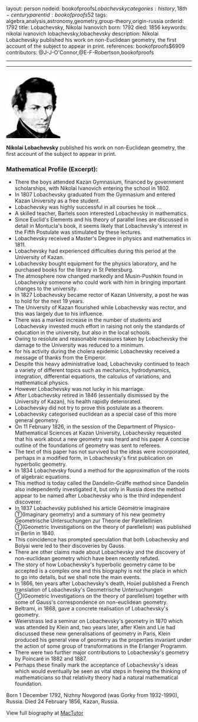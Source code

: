 layout: person
nodeid: bookofproofs$Lobachevsky
categories: history,18th-century
parentid: bookofproofs$52
tags: algebra,analysis,astronomy,geometry,group-theory,origin-russia
orderid: 1792
title: Lobachevsky, Nikolai Ivanovich
born: 1792
died: 1856
keywords: nikolai ivanovich lobachevsky,lobachevsky
description: Nikolai Lobachevsky published his work on non-Euclidean geometry, the first account of the subject to appear in print.
references: bookofproofs$6909
contributors: @J-J-O'Connor,@E-F-Robertson,bookofproofs

---



---

![Lobachevsky.jpg](https://github.com/bookofproofs/bookofproofs.github.io/blob/main/_sources/_assets/images/portraits/Lobachevsky.jpg?raw=true)

**Nikolai Lobachevsky** published his work on non-Euclidean geometry, the first account of the subject to appear in print.

### Mathematical Profile (Excerpt):
* There the boys attended Kazan Gymnasium, financed by government scholarships, with Nikolai Ivanovich entering the school in 1802.
* In 1807 Lobachevsky graduated from the Gymnasium and entered Kazan University as a free student.
* Lobachevsky was highly successful in all courses he took ...
* A skilled teacher, Bartels soon interested Lobachevsky in mathematics.
* Since Euclid's Elements and his theory of parallel lines are discussed in detail in Montucla's book, it seems likely that Lobachevsky's interest in the Fifth Postulate was stimulated by these lectures.
* Lobachevsky received a Master's Degree in physics and mathematics in 1811.
* Lobachevsky had experienced difficulties during this period at the University of Kazan.
* Lobachevsky bought equipment for the physics laboratory, and he purchased books for the library in St Petersburg.
* The atmosphere now changed markedly and Musin-Pushkin found in Lobachevsky someone who could work with him in bringing important changes to the university.
* In 1827 Lobachevsky became rector of Kazan University, a post he was to hold for the next 19 years.
* The University of Kazan flourished while Lobachevsky was rector, and this was largely due to his influence.
* There was a marked increase in the number of students and Lobachevsky invested much effort in raising not only the standards of education in the university, but also in the local schools.
* Owing to resolute and reasonable measures taken by Lobachevsky the damage to the University was reduced to a minimum.
* for his activity during the cholera epidemic Lobachevsky received a message of thanks from the Emperor.
* Despite this heavy administrative load, Lobachevsky continued to teach a variety of different topics such as mechanics, hydrodynamics, integration, differential equations, the calculus of variations, and mathematical physics.
* However Lobachevsky was not lucky in his marriage.
* After Lobachevsky retired in 1846 (essentially dismissed by the University of Kazan), his health rapidly deteriorated.
* Lobachevsky did not try to prove this postulate as a theorem.
* Lobachevsky categorised euclidean as a special case of this more general geometry.
* On 11 February 1826, in the session of the Department of Physico-Mathematical Sciences at Kazan University, Lobachevsky requested that his work about a new geometry was heard and his paper A concise outline of the foundations of geometry was sent to referees.
* The text of this paper has not survived but the ideas were incorporated, perhaps in a modified form, in Lobachevsky's first publication on hyperbolic geometry.
* In 1834 Lobachevsky found a method for the approximation of the roots of algebraic equations.
* This method is today called the Dandelin-Gräffe method since Dandelin also independently investigated it, but only in Russia does the method appear to be named after Lobachevsky who is the third independent discoverer.
* In 1837 Lobachevsky published his article Géométrie imaginaire Ⓣ(Imaginary geometry) and a summary of his new geometry Geometrische Untersuchungen zur Theorie der Parellellinien Ⓣ(Geometric Investigations on the theory of parellelism) was published in Berlin in 1840.
* This coincidence has prompted speculation that both Lobachevsky and Bolyai were led to their discoveries by Gauss.
* There are other claims made about Lobachevsky and the discovery of non-euclidean geometry which have been recently refuted.
* The story of how Lobachevsky's hyperbolic geometry came to be accepted is a complex one and this biography is not the place in which to go into details, but we shall note the main events.
* In 1866, ten years after Lobachevsky's death, Hoüel published a French translation of Lobachevsky's Geometrische Untersuchungen Ⓣ(Geometric Investigations on the theory of parellelism) together with some of Gauss's correspondence on non-euclidean geometry.
* Beltrami, in 1868, gave a concrete realisation of Lobachevsky's geometry.
* Weierstrass led a seminar on Lobachevsky's geometry in 1870 which was attended by Klein and, two years later, after Klein and Lie had discussed these new generalisations of geometry in Paris, Klein produced his general view of geometry as the properties invariant under the action of some group of transformations in the Erlanger Programm.
* There were two further major contributions to Lobachevsky's geometry by Poincaré in 1882 and 1887.
* Perhaps these finally mark the acceptance of Lobachevsky's ideas which would eventually be seen as vital steps in freeing the thinking of mathematicians so that relativity theory had a natural mathematical foundation.

Born 1 December 1792, Nizhny Novgorod (was Gorky from 1932-1990), Russia. Died 24 February 1856, Kazan, Russia.

View full biography at [MacTutor](https://mathshistory.st-andrews.ac.uk/Biographies/Lobachevsky/)
